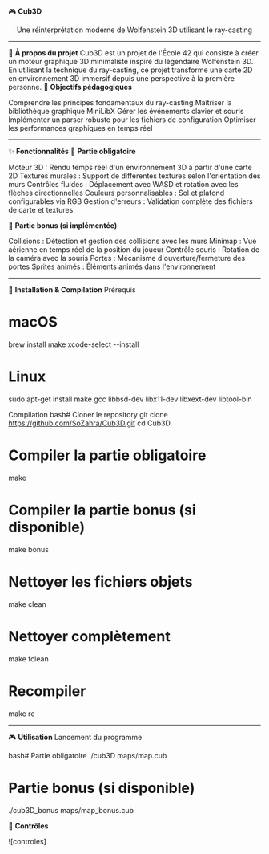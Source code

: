 🎮 **Cub3D**
<div align="center">
  
Une réinterprétation moderne de Wolfenstein 3D utilisant le ray-casting

</div>

________________________________________________________________________________________________________________________________________
📖 **À propos du projet**
Cub3D est un projet de l'École 42 qui consiste à créer un moteur graphique 3D minimaliste inspiré du légendaire Wolfenstein 3D. En utilisant la technique du ray-casting, ce projet transforme une carte 2D en environnement 3D immersif depuis une perspective à la première personne.
🎯 **Objectifs pédagogiques**

Comprendre les principes fondamentaux du ray-casting
Maîtriser la bibliothèque graphique MiniLibX
Gérer les événements clavier et souris
Implémenter un parser robuste pour les fichiers de configuration
Optimiser les performances graphiques en temps réel

________________________________________________________________________________________________________________________________________

✨ **Fonctionnalités**
🔧 **Partie obligatoire**

Moteur 3D : Rendu temps réel d'un environnement 3D à partir d'une carte 2D
Textures murales : Support de différentes textures selon l'orientation des murs
Contrôles fluides : Déplacement avec WASD et rotation avec les flèches directionnelles
Couleurs personnalisables : Sol et plafond configurables via RGB
Gestion d'erreurs : Validation complète des fichiers de carte et textures

🌟 **Partie bonus (si implémentée)**

Collisions : Détection et gestion des collisions avec les murs
Minimap : Vue aérienne en temps réel de la position du joueur
Contrôle souris : Rotation de la caméra avec la souris
Portes : Mécanisme d'ouverture/fermeture des portes
Sprites animés : Éléments animés dans l'environnement

________________________________________________________________________________________________________________________________________

🚀 **Installation & Compilation**
Prérequis
# macOS
brew install make
xcode-select --install

# Linux
sudo apt-get install make gcc libbsd-dev libx11-dev libxext-dev libtool-bin

Compilation
bash# Cloner le repository
git clone https://github.com/SoZahra/Cub3D.git
cd Cub3D

# Compiler la partie obligatoire
make

# Compiler la partie bonus (si disponible)
make bonus

# Nettoyer les fichiers objets
make clean

# Nettoyer complètement
make fclean

# Recompiler
make re

________________________________________________________________________________________________________________________________________

🎮 **Utilisation**
Lancement du programme

bash# Partie obligatoire
./cub3D maps/map.cub

# Partie bonus (si disponible)
./cub3D_bonus maps/map_bonus.cub

🎹 **Contrôles**

![controles]
